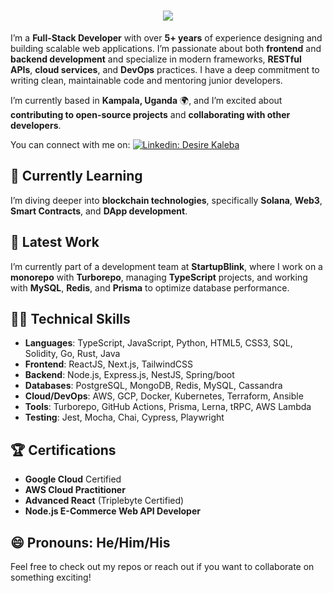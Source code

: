<h1 align="center">
  <a href="https://git.io/typing-svg">
    <img src="https://readme-typing-svg.herokuapp.com/?lines=Hello!+👋;Desire+Kaleba+here....;Happy+to+meet+you+🥰!&center=true&size=30">
  </a>
</h1>

<!-- Introduction -->
I’m a **Full-Stack Developer** with over **5+ years** of experience designing and building scalable web applications. I’m passionate about both **frontend** and **backend development** and specialize in modern frameworks, **RESTful APIs**, **cloud services**, and **DevOps** practices. I have a deep commitment to writing clean, maintainable code and mentoring junior developers.

I’m currently based in **Kampala, Uganda** 🌍, and I’m excited about **contributing to open-source projects** and **collaborating with other developers**.

You can connect with me on:
[![Linkedin: Desire Kaleba](https://img.shields.io/badge/-desirekaleba-blue?style=flat-square&logo=Linkedin&logoColor=white&link=https://www.linkedin.com/in/desire-kaleba-a0a122197/)](https://www.linkedin.com/in/desire-kaleba-a0a122197/)

## 🌱 Currently Learning
I’m diving deeper into **blockchain technologies**, specifically **Solana**, **Web3**, **Smart Contracts**, and **DApp development**.

## 🔭 Latest Work
I’m currently part of a development team at **StartupBlink**, where I work on a **monorepo** with **Turborepo**, managing **TypeScript** projects, and working with **MySQL**, **Redis**, and **Prisma** to optimize database performance.

## 👨‍💻 Technical Skills
- **Languages**: TypeScript, JavaScript, Python, HTML5, CSS3, SQL, Solidity, Go, Rust, Java
- **Frontend**: ReactJS, Next.js, TailwindCSS
- **Backend**: Node.js, Express.js, NestJS, Spring/boot
- **Databases**: PostgreSQL, MongoDB, Redis, MySQL, Cassandra
- **Cloud/DevOps**: AWS, GCP, Docker, Kubernetes, Terraform, Ansible
- **Tools**: Turborepo, GitHub Actions, Prisma, Lerna, tRPC, AWS Lambda
- **Testing**: Jest, Mocha, Chai, Cypress, Playwright

<!-- ## 🚀 Stats & Activity
[![GitHub Streak](https://github-readme-streak-stats.herokuapp.com/?user=desirekaleba&theme=react&border=61dafb&hide_border=true)](https://github.com/desirekaleba)
[![GitHub Stats](https://github-readme-stats.vercel.app/api?username=desirekaleba&show_icons=true&theme=react&border_color=61dafb&hide_border=true)](https://github.com/desirekaleba)
[![Top Languages](https://github-readme-stats.vercel.app/api/top-langs/?username=desirekaleba&title_color=61dafb&text_color=ffffff&icon_color=61dafb&bg_color=20232a&langs_count=11&layout=compact&border_color=61dafb&hide_border=true)](https://github.com/desirekaleba) -->

## 🏆 Certifications
- **Google Cloud** Certified
- **AWS Cloud Practitioner**
- **Advanced React** (Triplebyte Certified)
- **Node.js E-Commerce Web API Developer**

## 😄 Pronouns: He/Him/His

Feel free to check out my repos or reach out if you want to collaborate on something exciting!
